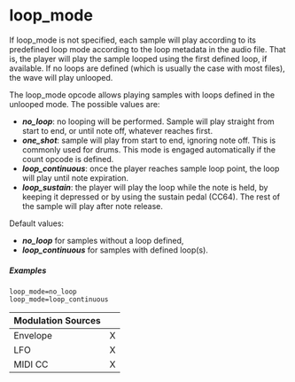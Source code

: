 # loop_mode

If loop_mode is not specified, each sample will play according to its predefined
loop mode according to the loop metadata in the audio file. That is, the player
will play the sample looped using the first defined loop, if available. If no
loops are defined (which is usually the case with most files), the wave will
play unlooped.

The loop_mode opcode allows playing samples with loops defined in the unlooped mode.
The possible values are:

- ***no_loop***: no looping will be performed. Sample will play straight from start
                to end, or until note off, whatever reaches first.
- ***one_shot***: sample will play from start to end, ignoring note off.
                This is commonly used for drums.
                This mode is engaged automatically if the count opcode is defined.
- ***loop_continuous***: once the player reaches sample loop point,
                        the loop will play until note expiration.
- ***loop_sustain***: the player will play the loop while the note is held, by keeping
                    it depressed or by using the sustain pedal (CC64).
                    The rest of the sample will play after note release.

Default values:

- ***no_loop***         for samples without a loop defined,
- ***loop_continuous*** for samples with defined loop(s).

##### Examples

```
loop_mode=no_loop
loop_mode=loop_continuous
```


| Modulation Sources |     |
| :---               | --- |
| Envelope           |  X  |
| LFO                |  X  |
| MIDI CC            |  X  |
